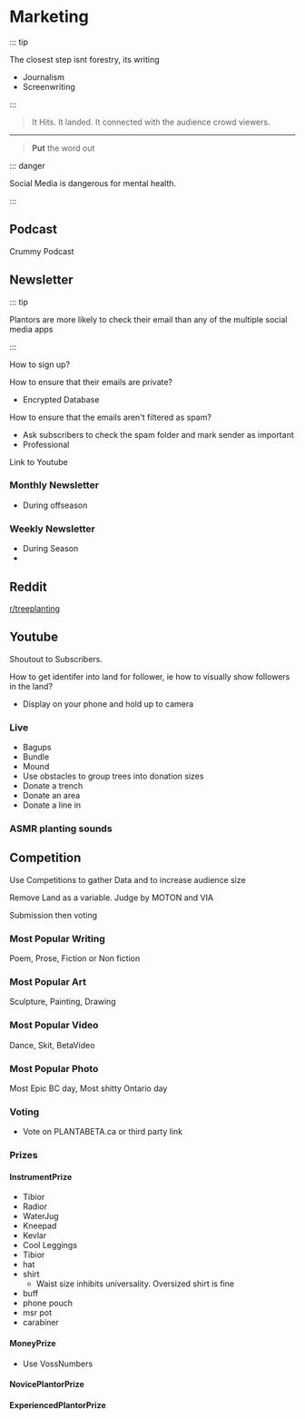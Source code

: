 # Marketing

::: tip

The closest step isnt forestry, its writing

- Journalism
- Screenwriting

:::

> It Hits. It landed. It connected with the audience crowd viewers.
---
> **Put** the word out

::: danger

Social Media is dangerous for mental health.

:::

## Podcast

Crummy Podcast

## Newsletter

::: tip

Plantors are more likely to check their email than any of the multiple social media apps

:::

How to sign up?

How to ensure that their emails are private?

- Encrypted Database

How to ensure that the emails aren't filtered as spam?

- Ask subscribers to check the spam folder and mark sender as important
- Professional

Link to Youtube

### Monthly Newsletter

- During offseason

### Weekly Newsletter

- During Season
-

## Reddit

[r/treeplanting](https://www.reddit.com/r/treeplanting/)

## Youtube

Shoutout to Subscribers.

How to get identifer into land for follower, ie how to visually show followers in the land?

- Display on your phone and hold up to camera

### Live

- Bagups
- Bundle
- Mound
- Use obstacles to group trees into donation sizes
- Donate a trench
- Donate an area
- Donate a line in

### ASMR planting sounds

## Competition

Use Competitions to gather Data and to increase audience size

Remove Land as a variable. Judge by MOTON and VIA

Submission then voting

### Most Popular Writing

Poem, Prose, Fiction or Non fiction

### Most Popular Art

Sculpture, Painting, Drawing

### Most Popular Video

Dance, Skit, BetaVideo

### Most Popular Photo

Most Epic BC day, Most shitty Ontario day

### Voting

- Vote on PLANTABETA.ca or third party link

### Prizes

#### InstrumentPrize

- Tibior
- Radior
- WaterJug
- Kneepad
- Kevlar
- Cool Leggings
- Tibior
- hat
- shirt
    - Waist size inhibits universality. Oversized shirt is fine
- buff
- phone pouch
- msr pot
- carabiner

#### MoneyPrize

- Use VossNumbers

#### NovicePlantorPrize

#### ExperiencedPlantorPrize
